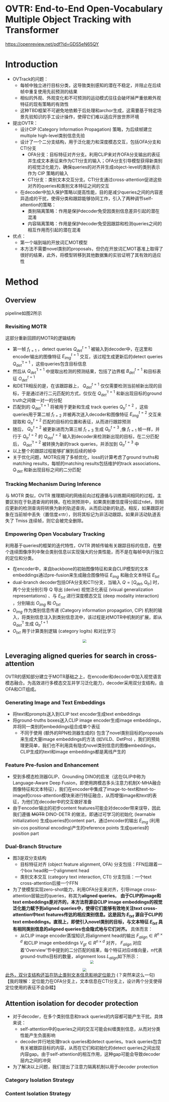 # OVTR: End-to-End Open-Vocabulary Multiple Object Tracking with Transformer
https://openreview.net/pdf?id=GDS5eN65QY

# Introduction
- OVTrack的问题：
  - 每帧中独立进行目标分类，这导致类别感知的潜在不稳定，并阻止在后续帧中重复使用先前预测的结果
  - 相似的外观、外观变化和不可预测的运动模式往往会破坏掉严重依赖外观特征的现有策略的有效性
  - 这种TBD框架不可避免地依赖于后处理和archor生成，这需要基于特定场景先验知识的手工设计操作，使得它们难以适应开放世界环境
- 提出OVTR：
  - 设计CIP (Category Information Propagation) 策略，为后续帧建立multiple high-level类别信息先验
  - 设计了一个二分支结构，用于泛化能力和深度模态交互，包括OFA分支和CTI分支
    - OFA分支：目标特征对齐分支。利用CLIP来对齐OFA分支输出的表征并生成文本表征来作为CTI分支的输入；OFA分支引导模型获得新类别的视觉泛化能力，确保queries的对齐并生成object-level的类别表示作为 CIP 策略的输入
    - CTI分支：类别文本交互分支。CTI分支通过cross-attention促进这些对齐的queries和类别文本特征之间的交互
  - 在decoder中加入保护策略以提高性能，目的是减少queries之间的内容差异造成的干扰，使得分类和跟踪能够协同工作，引入了两种调节self-attention的策略：
    - 类别隔离策略：作用是保护decoder免受因类别信息差异引起的潜在混淆
    - 内容隔离策略：作用是保护decoder免受因跟踪和检测queries之间的相互作用而引起的潜在混淆
- 优点：
  - 第一个端到端的开放词汇MOT模型
  - 本方法不需要novel类别的proposals，但仍在开放词汇MOT基准上取得了很好的结果，此外，将模型转移到其他数据集的实验证明了其有效的适应性

# Method
## Overview
pipeline如图2所示
### Revisiting MOTR
这部分重新回顾的MOTR的逻辑结构
- 第一帧 $f_{t=1}$ ，detect queries $Q_{det}^{t=1}$ 被输入到decoder中，在这里和encoder输出的图像特征 $E_{img}^{t=1}$ 交互，该过程生成更新后的detect queries $Q_{det}^{'t=1}$ ，这些queries包含目标信息
- 然后从 $Q_{det}^{'t=1}$ 中提取出检测的预测结果，包括了边界框 $B_{det}^{t=1}$ 和目标表征 $O_{det}^{t=1}$
- 和DETR相反的是，在该跟踪器上， $Q_{det}^{t=1}$ 仅仅需要检测当前帧新出现的目标，于是通过进行二元匹配的方式，仅仅在 $Q_{det}^{'t=1}$ 和新出现目标的ground truth之间做一对一的分配
- 匹配到的 $Q_{det}^{'t=1}$ 将被用于更新和生成 track queries $Q_{tr}^{t=2}$ ，这些queries用于第二帧 $f_{t=2}$ 并被再次送入decoder和图像特征 $E_{img}^{t=2}$ 交互来提取和 $Q_{tr}^{t=2}$ 匹配的目标的位置和表征，从而进行跟踪预测
- 随后， $Q_{tr}^{t=2}$ 被更新进而为第三帧 $f_{t=3}$ 生成 $Q_{tr}^{t=3}$ ,像 $f_{t=1}$ 帧一样，并行于 $Q_{tr}^{t=2}$ 的 $Q_{det}^{t=2}$ 输入到decoder来检测新出现的目标，在二分匹配后， $Q_{det}^{'t=2}$ 被转换为新的track queries，并添加到 $Q_{tr}^{t=3}$ 中
- 以上整个的跟踪过程能够扩展到后续的帧中
- 关于优化问题，MOTR应用了多帧优化，loss的计算考虑了ground truths和matching results，每帧的matching results包括维护的track associations、 $Q_{'det}$ 和新出现目标之间的二分匹配

### Tracking Mechanism During Inference
与 MOTR 类似，OVTR 推理期间的网络前向过程遵循与训练期间相同的过程。主要区别在于轨道查询的转换。在检测预测中，如果类别置信度得分超过τdet，则相应更新的检测查询将转换为新的轨迹查询，从而启动新的轨迹。相反，如果跟踪对象在当前帧中丢失（置信度≤τtr），则将其标记为非活动跟踪。如果非活动轨道丢失了 Tmiss 连续帧，则它会被完全删除。
### Empowering Open Vocabulary Tracking
利用基于queries的框架的迭代特性，OVTR 跨帧传输有关跟踪目标的信息，在整个连续图像序列中聚合类别信息以实现强大的分类性能，而不是在每帧中执行独立的定位和分类。
- 在encoder中，来自backbone的初始图像特征和来自CLIP模型的文本embeddings通过pre-fusion来生成融合图像特征 $E_{img}$ 和融合文本特征 $E_{txt}$
- dual-branch decoder包括OFA分支和CTI分支，当输入 $Q=[Q_{det},Q_{tr}]$ 时，两个分支分别引导 Q 导出 (derive) 视觉泛化表征 (visual generalization representations) 、与 $E_{txt}$ 进行深度模态交互 (deep modality interaction) ，分别输出 $O_{img}$ 和 $O_{txt}$ 
- $O_{img}$ 作为类别信息传递 (Category information propagation, CIP) 机制的输入，将类别信息注入到类别信息流中，该过程是对MOTR中机制的扩展，即从 $Q_{det}^{'t}$ 生成 $Q_{tr}^{t+1}$ 
- $O_{txt}$ 用于计算类别逻辑 (category logits) 和对比学习

<center><img src=../images/image-157.png style="zoom:70%"></center>

## Leveraging aligned queries for search in cross-attention
OVTR的感知部分建立于MOTR基础之上，在encoder和decoder中加入视觉语言模态融合。为高效进行多模态交互并学习泛化能力，decoder采用双分支结构，由OFA和CIT组成。

### Generating Image and Text Embeddings
- 将text和prompts送入到CLIP text encoder生成text embeddings
- 将ground-truths boxes送入CLIP image encoder生成image embeddings，并将同一类别的embeddings组合成单个表征
  - 不同于使用 (额外的RPN检测器生成的) 包含了novel类别目标的proposals来生成大量image embeddings的方法 (如ViLD、DetPro) ，我们的预处理更简单，我们也不利用具有隐式novel类别信息的图像embeddings，CLIP生成的text和image embeddings都是离线产生的

### Feature Pre-fusion and Enhancement
- 受到多模态检测器GLIP、Grounding DINO的启发（这在GLIP中称为Language-Aware Deep Fusion，即使用跨模态多头注意力机制X-MHA融合图像特征和文本特征），我们在encoder中集成了image-to-text和text-to-image的cross-attention模块来进行特征融合，从而增强image和text的表征，为他们在decoder中的交互做好准备
- 由于encoder输出的初步content features可能会对decoder带来误导，因此我们遵循 ~~MOTR~~ DINO-DETR 的做法，即通过可学习的初始化 (learnable initialization) 生成queries的content part，通过encoder的输出 $E_{img}$ (利用sin-cos positional encoding)产生的reference points 生成queries的position part

### Dual-Branch Structure
- 图3是双分支结构
  - 目标特征对齐 (object feature alignment, OFA) 分支包括：FFN后跟着一个box head和一个alignment head
  - 类别文本交互 (category text interaction, CTI) 分支包括：一个text cross-attention后接一个FFN
- 为了使模型实现zero-shot能力，利用OFA分支来对齐，引导image cross-attention层输出的queries，称其为**aligned queries**。 **由于CLIP的image和text embeddings是对齐的，本方法将源自CLIP image embeddings的视觉泛化能力赋予到aligned queries中，使得它们能够有效地关注text cross-attention中text features传达的相应类别信息。这是因为 $E_{txt}$ 源自于CLIP的text embeddings。直观上，即使引入novel类别的目标，与文本特征 $E_{txt}$ 具有相同类别信息的aligned queries也会隐式地与它们对齐。** 具体而言：
  - 从CLIP image encoder蒸馏知识,将alignment head的输出 $F_{align} \in R^{n \times d}$ 和CLIP image embeddings $V_{gt}\in R^{n \times d}$ 对齐， $F_{align}$ 对应着'Overview'节中提到的二分匹配的结果，每个特征对应d维向量，n代表ground-truths目标的数量，alignment loss $L_{align}$如下所示：
    <center><img src=../images/image-156.png style="zoom:70%"></center>

<center><img src=../images/image-158.png style="zoom:70%"></center>
<u>此外，双分支结构还旨在防止类别文本信息影响定位能力</u> (？突然来这么一句)【我的理解：定位能力在OFA分支上，文本信息在CTI分支上，设计两个分支使得定位使用的表征不会杂糅】

## Attention isolation for decoder protection
- 对于decoder，在多个类别信息和track queries的内容都可能产生干扰。具体来说：
  - self-attention中的queries之间的交互可能会纠缠类别信息，从而对分类性能产生负面影响
  - decoder并行地处理track queries和detect queries。track queries包含有关被跟踪目标的内容，从而在它们和初始化的detect queries之间出现内容gap。由于self-attention的相互作用，这种gap可能会导致decoder层内之间的冲突
- 为了解决以上问题，我们提出了注意力隔离机制以用于decoder protection

### Category Isolation Strategy
### Content Isolation Strategy

